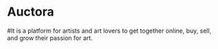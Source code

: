 # Auctora
#It is a platform for artists and art lovers to get together online, buy, sell, and grow their passion for art.
